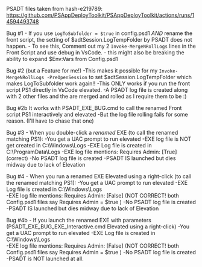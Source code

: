PSADT files taken from hash-e219789:
https://github.com/PSAppDeployToolkit/PSAppDeployToolkit/actions/runs/14594493748

Bug #1 - If you use `LogToSubfolder = $true` in config.psd1 *AND* rename the front script, the setting of $adtSession.LogTempFolder by PSADT does not happen.
    - To see this, Comment out my 2 `Invoke-MergeNRollLogs` lines in the Front Script and use debug in VsCode.
    - this might also be breaking the ability to expand $Env:Vars from Config.psd1

Bug #2 (but a Feature for me!) 
	-This makes it possible for my `Invoke-MergeNRollLogs -PreOpenSession` to set $adtSession.LogTempFolder which makes LogToSubfolder work again!!
    -This ONLY works if you run the front script PS1 directly in VsCode elevated.
    -A PSADT log file is created along with 2 other files and the are merged and rolled as I require them to be :)

Bug #2b It works with PSADT_EXE_BUG.cmd to call the renamed Front script PS1 interactively and elevated
	-But the log file rolling fails for some reason. (I'll have to chase that one)


Bug #3 - When you double-click a *renamed* EXE (to call the renamed matching PS1):
	-You get a UAC prompt to run elevated
	-EXE log file is NOT get created in C:\Windows\Logs
	-EXE Log file is created in C:\ProgramData\Logs
	-EXE log file mentions: Requires Admin: [True]		(correct)
    -No PSADT log file is created
	-PSADT IS launched but dies midway due to lack of Elevation

Bug #4 - When you run a renamed EXE Elevated using a right-click (to call the renamed matching PS1):
	-You get a UAC prompt to run elevated
	-EXE Log file is created in C:\Windows\Logs\
	-EXE log file mentions: Requires Admin: [False]		(NOT CORRECT! both Config.psd1 files say Requires Admin = $true )
    -No PSADT log file is created
    -PSADT IS launched but dies midway due to lack of Elevation 

Bug #4b - If you launch the renamed EXE with parameters (PSADT_EXE_BUG_EXE_Interactive.cmd Elevated using a right-click) 
	-You get a UAC prompt to run elevated
	-EXE Log file is created in C:\Windows\Logs\
	-EXE log file mentions: Requires Admin: [False]		(NOT CORRECT! both Config.psd1 files say Requires Admin = $true )
    -No PSADT log file is created
	-PSADT is NOT launched at all.
